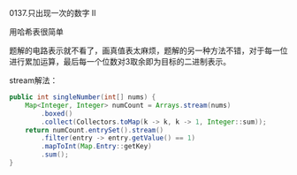 0137.只出现一次的数字 II



用哈希表很简单



题解的电路表示就不看了，画真值表太麻烦，题解的另一种方法不错，对于每一位进行累加运算，最后每一个位数对3取余即为目标的二进制表示。



stream解法：

```java
public int singleNumber(int[] nums) {
    Map<Integer, Integer> numCount = Arrays.stream(nums)
        .boxed()
        .collect(Collectors.toMap(k -> k, k -> 1, Integer::sum));
    return numCount.entrySet().stream()
        .filter(entry -> entry.getValue() == 1)
        .mapToInt(Map.Entry::getKey)
        .sum();
}
```



